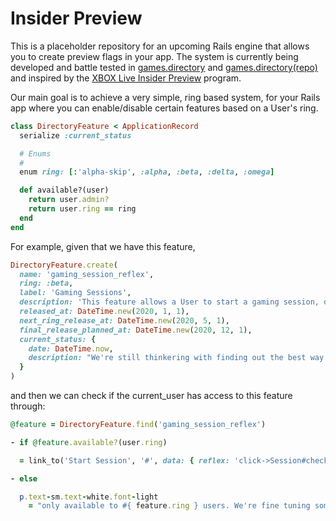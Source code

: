 # Insider Preview

This is a placeholder repository for an upcoming Rails engine that allows you to create preview flags in your app.
The system is currently being developed and battle tested in [games.directory](https://games.directory) and [games.directory(repo)](https://github.com/games-directory/games.directory) and inspired by the [XBOX Live Insider Preview](https://news.xbox.com/en-us/2019/08/16/xbox-insider-rings/) program.

Our main goal is to achieve a very simple, ring based system, for your Rails app where you can enable/disable certain features based on a User's ring.
```ruby
class DirectoryFeature < ApplicationRecord
  serialize :current_status

  # Enums
  #
  enum ring: [:'alpha-skip', :alpha, :beta, :delta, :omega]

  def available?(user)
    return user.admin?
    return user.ring == ring
  end
end
```
For example, given that we have this feature,
```ruby
DirectoryFeature.create(
  name: 'gaming_session_reflex',
  ring: :beta,
  label: 'Gaming Sessions',
  description: 'This feature allows a User to start a gaming session, or let games.directory automatically detect one, and gather some informations about it such as Time Played, Trophies etc..',
  released_at: DateTime.new(2020, 1, 1),
  next_ring_release_at: DateTime.new(2020, 5, 1),
  final_release_planned_at: DateTime.new(2020, 12, 1),
  current_status: {
    date: DateTime.now,
    description: "We're still thinkering with finding out the best way of releasing this to a larger userbase without affecting system performance and hitting API rate limits."
  }
)
```
and then we can check if the current_user has access to this feature through:
```ruby
@feature = DirectoryFeature.find('gaming_session_reflex')

- if @feature.available?(user.ring)

  = link_to('Start Session', '#', data: { reflex: 'click->Session#check', 'reflex-root': dom_id(current_user, 'session') }, class: 'btn -purple -small -round')

- else

  p.text-sm.text-white.font-light
    = "only available to #{ feature.ring } users. We're fine tuning some things before releasing to more users"

```
